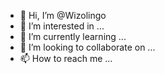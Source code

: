 - 👋 Hi, I’m @Wizolingo
- 👀 I’m interested in ...
- 🌱 I’m currently learning ...
- 💞️ I’m looking to collaborate on ...
- 📫 How to reach me ...

<!---
Wizolingo/Wizolingo is a ✨ special ✨ repository because its `README.md` (this file) appears on your GitHub profile.
You can click the Preview link to take a look at your changes.
--->
